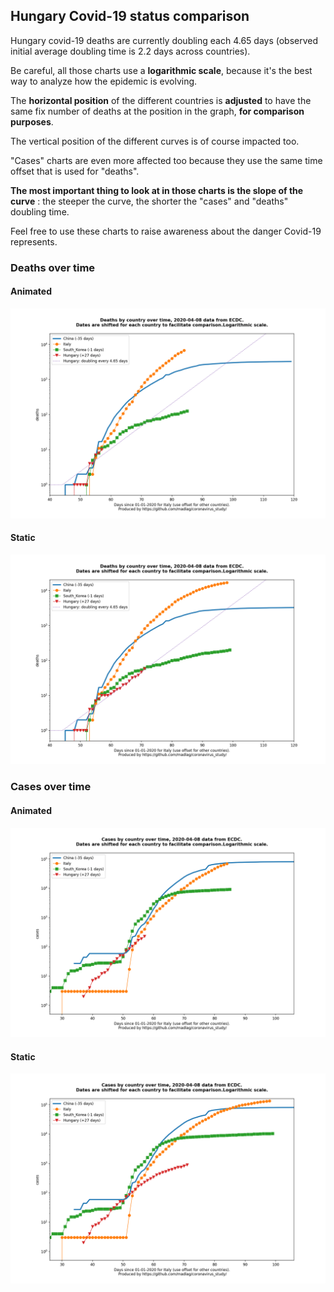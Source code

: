 ## Hungary Covid-19 status comparison 

Hungary covid-19 deaths are currently doubling each 4.65 days (observed initial average doubling time is 2.2 days across countries).



Be careful, all those charts use a **logarithmic scale**, because it's the best way to analyze how the epidemic is evolving.
 
The **horizontal position** of the different countries is **adjusted** to have the same fix number of deaths at the position in the graph, **for comparison purposes**.

The vertical position of the different curves is of course impacted too.

"Cases" charts are even more affected too because they use the same time offset that is used for "deaths".

**The most important thing to look at in those charts is the slope of the curve** : the steeper the curve, the shorter the "cases" and "deaths" doubling time.

Feel free to use these charts to raise awareness about the danger Covid-19 represents. 


 
### Deaths over time
 
#### Animated
![Hungary covid-19 deaths animated chart](https://raw.githubusercontent.com/madlag/coronavirus_study/master/notebooks/graphs/2020-04-08/countries/Hungary/2020-04-08_Hungary_deaths.gif "Hungary covid-19 deaths animated chart")   
 
#### Static
![Hungary covid-19 deaths static chart](https://raw.githubusercontent.com/madlag/coronavirus_study/master/notebooks/graphs/2020-04-08/countries/Hungary/2020-04-08_Hungary_deaths.png "Hungary covid-19 deaths static chart")   

 
### Cases over time
 
#### Animated
![Hungary covid-19 cases animated chart](https://raw.githubusercontent.com/madlag/coronavirus_study/master/notebooks/graphs/2020-04-08/countries/Hungary/2020-04-08_Hungary_cases.gif "Hungary covid-19 cases animated chart")   
 
#### Static
![Hungary covid-19 cases static chart](https://raw.githubusercontent.com/madlag/coronavirus_study/master/notebooks/graphs/2020-04-08/countries/Hungary/2020-04-08_Hungary_cases.png "Hungary covid-19 cases static chart")   

